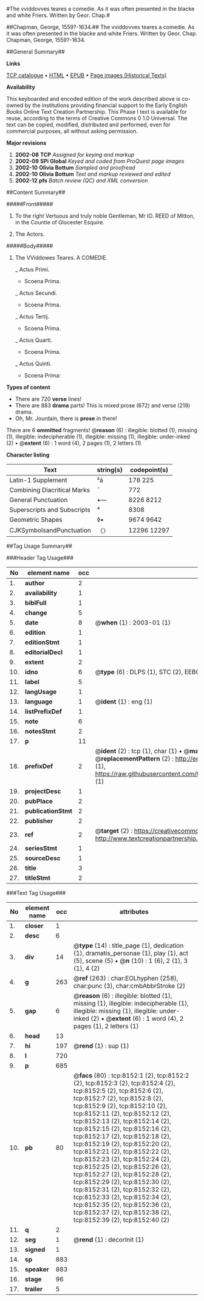 #The vviddovves teares a comedie. As it was often presented in the blacke and white Friers. Written by Geor. Chap.#

##Chapman, George, 1559?-1634.##
The vviddovves teares a comedie. As it was often presented in the blacke and white Friers. Written by Geor. Chap.
Chapman, George, 1559?-1634.

##General Summary##

**Links**

[TCP catalogue](http://www.ota.ox.ac.uk/tcp/)  • 
[HTML](http://tei.it.ox.ac.uk/tcp/Texts-HTML/free/A18/A18426.html)  • 
[EPUB](http://tei.it.ox.ac.uk/tcp/Texts-EPUB/free/A18/A18426.epub) • 
[Page images (Historical Texts)](https://data.historicaltexts.jisc.ac.uk/view?pubId=eebo-99843420e&pageId=eebo-99843420e-8152-1)

**Availability**

This keyboarded and encoded edition of the
	       work described above is co-owned by the institutions
	       providing financial support to the Early English Books
	       Online Text Creation Partnership. This Phase I text is
	       available for reuse, according to the terms of Creative
	       Commons 0 1.0 Universal. The text can be copied,
	       modified, distributed and performed, even for
	       commercial purposes, all without asking permission.

**Major revisions**

1. __2002-08__ __TCP__ *Assigned for keying and markup*
1. __2002-09__ __SPi Global__ *Keyed and coded from ProQuest page images*
1. __2002-10__ __Olivia Bottum__ *Sampled and proofread*
1. __2002-10__ __Olivia Bottum__ *Text and markup reviewed and edited*
1. __2002-12__ __pfs__ *Batch review (QC) and XML conversion*

##Content Summary##

#####Front#####

1. To the right Vertuous and truly noble Gentleman, Mr IO. REED of Mitton, in the Countie of Glocester Esquire.

1. The Actors.

#####Body#####

1. The VViddowes Teares. A COMEDIE.

    _ Actus Primi.

      * Scoena Prima.

    _ Actus Secundi.

      * Scoena Prima.

    _ Actus Tertij.

      * Scoena Prima.

    _ Actus Quarti.

      * Scoena Prima.

    _ Actus Quinti.

      * Scoena Prima:

**Types of content**

  * There are 720 **verse** lines!
  * There are 883 **drama** parts! This is mixed prose (672) and verse (219) drama.
  * Oh, Mr. Jourdain, there is **prose** in there!

There are 6 **ommitted** fragments! 
 @__reason__ (6) : illegible: blotted (1), missing (1), illegible: indecipherable (1), illegible: missing (1), illegible: under-inked (2)  •  @__extent__ (6) : 1 word (4), 2 pages (1), 2 letters (1)

**Character listing**


|Text|string(s)|codepoint(s)|
|---|---|---|
|Latin-1 Supplement|²á|178 225|
|Combining             Diacritical Marks|̄|772|
|General Punctuation|•—|8226 8212|
|Superscripts             and Subscripts|⁴|8308|
|Geometric Shapes|◊▪|9674 9642|
|CJKSymbolsandPunctuation|〈〉|12296 12297|

##Tag Usage Summary##

###Header Tag Usage###

|No|element name|occ|attributes|
|---|---|---|---|
|1.|__author__|2||
|2.|__availability__|1||
|3.|__biblFull__|1||
|4.|__change__|5||
|5.|__date__|8| @__when__ (1) : 2003-01 (1)|
|6.|__edition__|1||
|7.|__editionStmt__|1||
|8.|__editorialDecl__|1||
|9.|__extent__|2||
|10.|__idno__|6| @__type__ (6) : DLPS (1), STC (2), EEBO-CITATION (1), PROQUEST (1), VID (1)|
|11.|__label__|5||
|12.|__langUsage__|1||
|13.|__language__|1| @__ident__ (1) : eng (1)|
|14.|__listPrefixDef__|1||
|15.|__note__|6||
|16.|__notesStmt__|2||
|17.|__p__|11||
|18.|__prefixDef__|2| @__ident__ (2) : tcp (1), char (1)  •  @__matchPattern__ (2) : ([0-9\-]+):([0-9IVX]+) (1), (.+) (1)  •  @__replacementPattern__ (2) : http://eebo.chadwyck.com/downloadtiff?vid=$1&page=$2 (1), https://raw.githubusercontent.com/textcreationpartnership/Texts/master/tcpchars.xml#$1 (1)|
|19.|__projectDesc__|1||
|20.|__pubPlace__|2||
|21.|__publicationStmt__|2||
|22.|__publisher__|2||
|23.|__ref__|2| @__target__ (2) : https://creativecommons.org/publicdomain/zero/1.0/ (1), http://www.textcreationpartnership.org/docs/. (1)|
|24.|__seriesStmt__|1||
|25.|__sourceDesc__|1||
|26.|__title__|3||
|27.|__titleStmt__|2||


###Text Tag Usage###

|No|element name|occ|attributes|
|---|---|---|---|
|1.|__closer__|1||
|2.|__desc__|6||
|3.|__div__|14| @__type__ (14) : title_page (1), dedication (1), dramatis_personae (1), play (1), act (5), scene (5)  •  @__n__ (10) : 1 (6), 2 (1), 3 (1), 4 (2)|
|4.|__g__|263| @__ref__ (263) : char:EOLhyphen (258), char:punc (3), char:cmbAbbrStroke (2)|
|5.|__gap__|6| @__reason__ (6) : illegible: blotted (1), missing (1), illegible: indecipherable (1), illegible: missing (1), illegible: under-inked (2)  •  @__extent__ (6) : 1 word (4), 2 pages (1), 2 letters (1)|
|6.|__head__|13||
|7.|__hi__|197| @__rend__ (1) : sup (1)|
|8.|__l__|720||
|9.|__p__|685||
|10.|__pb__|80| @__facs__ (80) : tcp:8152:1 (2), tcp:8152:2 (2), tcp:8152:3 (2), tcp:8152:4 (2), tcp:8152:5 (2), tcp:8152:6 (2), tcp:8152:7 (2), tcp:8152:8 (2), tcp:8152:9 (2), tcp:8152:10 (2), tcp:8152:11 (2), tcp:8152:12 (2), tcp:8152:13 (2), tcp:8152:14 (2), tcp:8152:15 (2), tcp:8152:16 (2), tcp:8152:17 (2), tcp:8152:18 (2), tcp:8152:19 (2), tcp:8152:20 (2), tcp:8152:21 (2), tcp:8152:22 (2), tcp:8152:23 (2), tcp:8152:24 (2), tcp:8152:25 (2), tcp:8152:26 (2), tcp:8152:27 (2), tcp:8152:28 (2), tcp:8152:29 (2), tcp:8152:30 (2), tcp:8152:31 (2), tcp:8152:32 (2), tcp:8152:33 (2), tcp:8152:34 (2), tcp:8152:35 (2), tcp:8152:36 (2), tcp:8152:37 (2), tcp:8152:38 (2), tcp:8152:39 (2), tcp:8152:40 (2)|
|11.|__q__|2||
|12.|__seg__|1| @__rend__ (1) : decorInit (1)|
|13.|__signed__|1||
|14.|__sp__|883||
|15.|__speaker__|883||
|16.|__stage__|96||
|17.|__trailer__|5||
